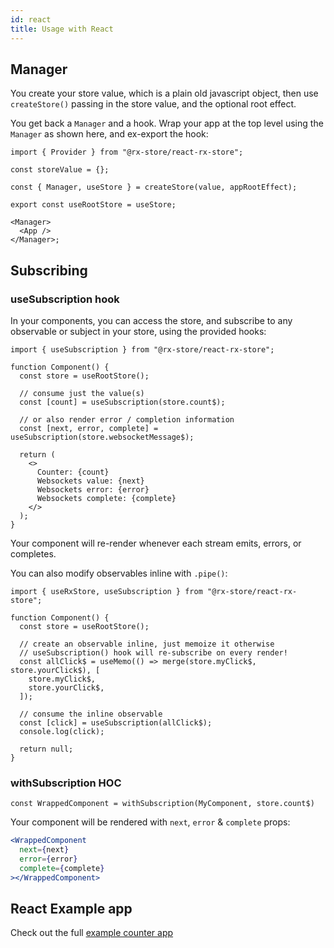 ```yaml
---
id: react
title: Usage with React
---
```


## Manager

You create your store value, which is a plain old javascript object, then use `createStore()` passing in the store value, and the optional root effect.

You get back a `Manager` and a hook. Wrap your app at the top level using the `Manager` as shown here, and ex-export the hook:

```tsx
import { Provider } from "@rx-store/react-rx-store";

const storeValue = {};

const { Manager, useStore } = createStore(value, appRootEffect);

export const useRootStore = useStore;

<Manager>
  <App />
</Manager>;
```

## Subscribing

### useSubscription hook

In your components, you can access the store, and subscribe to any observable or subject in your store, using the provided hooks:

```tsx
import { useSubscription } from "@rx-store/react-rx-store";

function Component() {
  const store = useRootStore();

  // consume just the value(s)
  const [count] = useSubscription(store.count$);

  // or also render error / completion information
  const [next, error, complete] = useSubscription(store.websocketMessage$);

  return (
    <>
      Counter: {count}
      Websockets value: {next}
      Websockets error: {error}
      Websockets complete: {complete}
    </>
  );
}
```

Your component will re-render whenever each stream emits, errors, or completes.

You can also modify observables inline with `.pipe()`:

```tsx
import { useRxStore, useSubscription } from "@rx-store/react-rx-store";

function Component() {
  const store = useRootStore();

  // create an observable inline, just memoize it otherwise
  // useSubscription() hook will re-subscribe on every render!
  const allClick$ = useMemo(() => merge(store.myClick$, store.yourClick$), [
    store.myClick$,
    store.yourClick$,
  ]);

  // consume the inline observable
  const [click] = useSubscription(allClick$);
  console.log(click);

  return null;
}
```

### withSubscription HOC

```
const WrappedComponent = withSubscription(MyComponent, store.count$)
```

Your component will be rendered with `next`, `error` & `complete` props:

```jsx
<WrappedComponent
  next={next}
  error={error}
  complete={complete}
></WrappedComponent>
```

## React Example app

Check out the full [example counter app](https://github.com/rx-store/rx-store/tree/master/packages/react-rx-store-example-counter)
